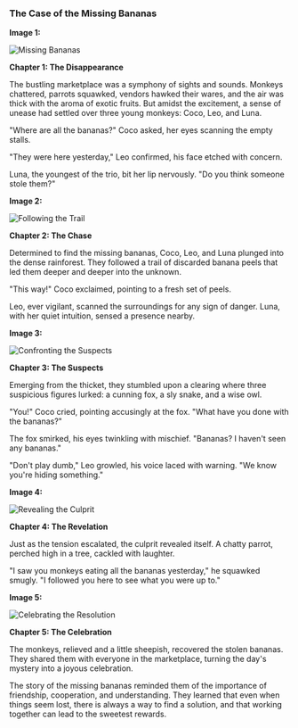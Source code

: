 ### The Case of the Missing Bananas

**Image 1:**

![Missing Bananas](missing_bananas.jpg)

**Chapter 1: The Disappearance**

The bustling marketplace was a symphony of sights and sounds. Monkeys chattered, parrots squawked, vendors hawked their wares, and the air was thick with the aroma of exotic fruits. But amidst the excitement, a sense of unease had settled over three young monkeys: Coco, Leo, and Luna. 

"Where are all the bananas?" Coco asked, her eyes scanning the empty stalls. 

"They were here yesterday," Leo confirmed, his face etched with concern. 

Luna, the youngest of the trio, bit her lip nervously. "Do you think someone stole them?"

**Image 2:**

![Following the Trail](following_the_trail.jpg)

**Chapter 2: The Chase**

Determined to find the missing bananas, Coco, Leo, and Luna plunged into the dense rainforest. They followed a trail of discarded banana peels that led them deeper and deeper into the unknown. 

"This way!" Coco exclaimed, pointing to a fresh set of peels. 

Leo, ever vigilant, scanned the surroundings for any sign of danger. Luna, with her quiet intuition, sensed a presence nearby. 

**Image 3:**

![Confronting the Suspects](confronting_the_suspects.jpg)

**Chapter 3: The Suspects**

Emerging from the thicket, they stumbled upon a clearing where three suspicious figures lurked: a cunning fox, a sly snake, and a wise owl. 

"You!" Coco cried, pointing accusingly at the fox. "What have you done with the bananas?"

The fox smirked, his eyes twinkling with mischief. "Bananas? I haven't seen any bananas."

"Don't play dumb," Leo growled, his voice laced with warning. "We know you're hiding something."

**Image 4:**

![Revealing the Culprit](revealing_the_culprit.jpg)

**Chapter 4: The Revelation**

Just as the tension escalated, the culprit revealed itself. A chatty parrot, perched high in a tree, cackled with laughter. 

"I saw you monkeys eating all the bananas yesterday," he squawked smugly. "I followed you here to see what you were up to."

**Image 5:**

![Celebrating the Resolution](celebrating_the_resolution.jpg)

**Chapter 5: The Celebration**

The monkeys, relieved and a little sheepish, recovered the stolen bananas. They shared them with everyone in the marketplace, turning the day's mystery into a joyous celebration. 

The story of the missing bananas reminded them of the importance of friendship, cooperation, and understanding. They learned that even when things seem lost, there is always a way to find a solution, and that working together can lead to the sweetest rewards.